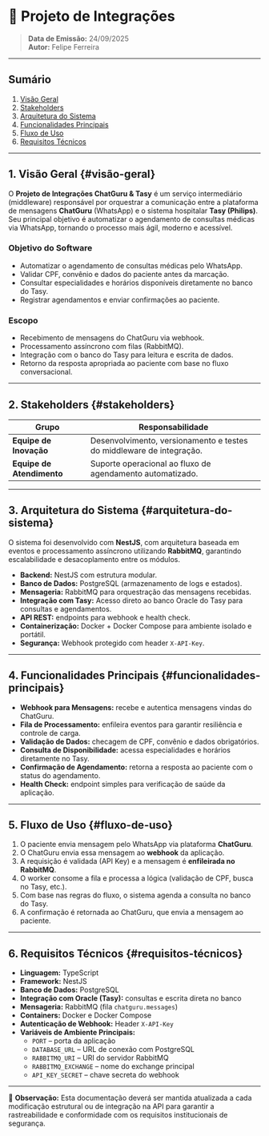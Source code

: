 # 📄 Projeto de Integrações

> **Data de Emissão:** 24/09/2025  
> **Autor:** Felipe Ferreira

---

## Sumário
1. [Visão Geral](#visão-geral)  
2. [Stakeholders](#stakeholders)  
3. [Arquitetura do Sistema](#arquitetura-do-sistema)  
4. [Funcionalidades Principais](#funcionalidades-principais)  
5. [Fluxo de Uso](#fluxo-de-uso)  
6. [Requisitos Técnicos](#requisitos-técnicos)

---

## 1. Visão Geral {#visão-geral}
O **Projeto de Integrações ChatGuru & Tasy** é um serviço intermediário (middleware) responsável por orquestrar a comunicação entre a plataforma de mensagens **ChatGuru** (WhatsApp) e o sistema hospitalar **Tasy (Philips)**. Seu principal objetivo é automatizar o agendamento de consultas médicas via WhatsApp, tornando o processo mais ágil, moderno e acessível.

### Objetivo do Software
- Automatizar o agendamento de consultas médicas pelo WhatsApp.  
- Validar CPF, convênio e dados do paciente antes da marcação.  
- Consultar especialidades e horários disponíveis diretamente no banco do Tasy.  
- Registrar agendamentos e enviar confirmações ao paciente.

### Escopo
- Recebimento de mensagens do ChatGuru via webhook.  
- Processamento assíncrono com filas (RabbitMQ).  
- Integração com o banco do Tasy para leitura e escrita de dados.  
- Retorno da resposta apropriada ao paciente com base no fluxo conversacional.

---

## 2. Stakeholders {#stakeholders}

| Grupo                      | Responsabilidade                                                                 |
|----------------------------|----------------------------------------------------------------------------------|
| **Equipe de Inovação**    | Desenvolvimento, versionamento e testes do middleware de integração.            |
| **Equipe de Atendimento** | Suporte operacional ao fluxo de agendamento automatizado.                       |

---

## 3. Arquitetura do Sistema {#arquitetura-do-sistema}
O sistema foi desenvolvido com **NestJS**, com arquitetura baseada em eventos e processamento assíncrono utilizando **RabbitMQ**, garantindo escalabilidade e desacoplamento entre os módulos.

- **Backend:** NestJS com estrutura modular.  
- **Banco de Dados:** PostgreSQL (armazenamento de logs e estados).  
- **Mensageria:** RabbitMQ para orquestração das mensagens recebidas.  
- **Integração com Tasy:** Acesso direto ao banco Oracle do Tasy para consultas e agendamentos.  
- **API REST:** endpoints para webhook e health check.  
- **Containerização:** Docker + Docker Compose para ambiente isolado e portátil.  
- **Segurança:** Webhook protegido com header `X-API-Key`.

---

## 4. Funcionalidades Principais {#funcionalidades-principais}
- **Webhook para Mensagens:** recebe e autentica mensagens vindas do ChatGuru.  
- **Fila de Processamento:** enfileira eventos para garantir resiliência e controle de carga.  
- **Validação de Dados:** checagem de CPF, convênio e dados obrigatórios.  
- **Consulta de Disponibilidade:** acessa especialidades e horários diretamente no Tasy.  
- **Confirmação de Agendamento:** retorna a resposta ao paciente com o status do agendamento.  
- **Health Check:** endpoint simples para verificação de saúde da aplicação.

---

## 5. Fluxo de Uso {#fluxo-de-uso}
1. O paciente envia mensagem pelo WhatsApp via plataforma **ChatGuru**.  
2. O ChatGuru envia essa mensagem ao **webhook** da aplicação.  
3. A requisição é validada (API Key) e a mensagem é **enfileirada no RabbitMQ**.  
4. O worker consome a fila e processa a lógica (validação de CPF, busca no Tasy, etc.).  
5. Com base nas regras do fluxo, o sistema agenda a consulta no banco do Tasy.  
6. A confirmação é retornada ao ChatGuru, que envia a mensagem ao paciente.

---

## 6. Requisitos Técnicos {#requisitos-técnicos}
- **Linguagem:** TypeScript  
- **Framework:** NestJS  
- **Banco de Dados:** PostgreSQL 
- **Integração com Oracle (Tasy):** consultas e escrita direta no banco  
- **Mensageria:** RabbitMQ (fila `chatguru.messages`)  
- **Containers:** Docker e Docker Compose  
- **Autenticação de Webhook:** Header `X-API-Key`  
- **Variáveis de Ambiente Principais:**  
  - `PORT` – porta da aplicação  
  - `DATABASE_URL` – URL de conexão com PostgreSQL  
  - `RABBITMQ_URI` – URI do servidor RabbitMQ  
  - `RABBITMQ_EXCHANGE` – nome do exchange principal  
  - `API_KEY_SECRET` – chave secreta do webhook

---

📌 **Observação:** Esta documentação deverá ser mantida atualizada a cada modificação estrutural ou de integração na API para garantir a rastreabilidade e conformidade com os requisitos institucionais de segurança.
